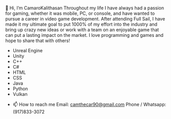 👋 Hi, I’m CamaroKalithasan
Throughout my life I have always had a passion for gaming, whether it was mobile, PC, or console, and have wanted to pursue a career in video game development.
After attending Full Sail, I have made it my ultimate goal to put 1000% of my effort into the industry and bring up crazy new ideas or work with a team 
on an enjoyable game that can put a lasting impact on the market. I love programming and games and hope to share that with others!
* Unreal Engine
* Unity
* C++
* C#
* HTML
* CSS
* Java
* Python
* Vulkan
- 📫 How to reach me 
Email: camthecar90@gmail.com
Phone / Whatsapp: (917)833-3072

